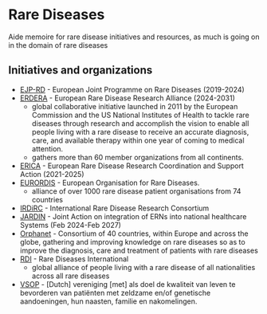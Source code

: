 # Rare Diseases
Aide memoire for rare disease initiatives and resources, as much is going on in the domain of rare diseases

## Initiatives and organizations

* [EJP-RD](https://www.ejprarediseases.org/) - European Joint Programme on Rare Diseases (2019-2024)
* [ERDERA](https://erdera.org/) - European Rare Disease Research Alliance (2024-2031)
  * global collaborative initiative launched in 2011 by the European Commission and the US National Institutes of Health to tackle rare diseases through research and accomplish the vision to enable all people living with a rare disease to receive an accurate diagnosis, care, and available therapy within one year of coming to medical attention.
  * gathers more than 60 member organizations from all continents.
* [ERICA](https://erica-rd.eu/) - European Rare Disease Research Coordination and Support Action (2021-2025)
* [EURORDIS](https://www.eurordis.org/) - European Organisation for Rare Diseases.
  * alliance of over 1000 rare disease patient organisations from 74 countries
* [IRDiRC](https://irdirc.org/) - International Rare Disease Research Consortium
* [JARDIN](https://jardin-ern.eu/) - Joint Action on integration of ERNs into national healthcare Systems (Feb 2024-Feb 2027)
* [Orphanet](https://www.orpha.net/) - Consortium of 40 countries, within Europe and across the globe, gathering and improving knowledge on rare diseases so as to improve the diagnosis, care and treatment of patients with rare diseases
* [RDI](https://www.rarediseasesinternational.org/) - Rare Diseases International
  * global alliance of people living with a rare disease of all nationalities across all rare diseases
* [VSOP](https://vsop.nl/) - [Dutch] vereniging [met] als doel de kwaliteit van leven te bevorderen van patiënten met zeldzame en/of genetische aandoeningen, hun naasten, familie en nakomelingen.
